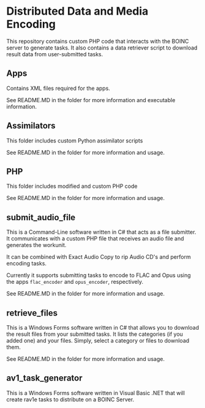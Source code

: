 # Distributed Data and Media Encoding

This repository contains custom PHP code that interacts with the BOINC server to generate tasks. It also contains a data retriever script to download result data from user-submitted tasks.

## Apps
Contains XML files required for the apps.

See README.MD in the folder for more information and executable information.

## Assimilators
This folder includes custom Python assimilator scripts

See README.MD in the folder for more information and usage.

## PHP
This folder includes modified and custom PHP code

See README.MD in the folder for more information and usage.

## submit_audio_file
This is a Command-Line software written in C# that acts as a file submitter. It communicates with a custom PHP file that receives an audio file and generates the workunit.

It can be combined with Exact Audio Copy to rip Audio CD's and perform encoding tasks.

Currently it supports submitting tasks to encode to FLAC and Opus using the apps `flac_encoder` and `opus_encoder`, respectively.

See README.MD in the folder for more information and usage.

## retrieve_files
This is a Windows Forms software written in C# that allows you to download the result files from your submitted tasks. It lists the categories (if you added one) and your files. Simply, select a category or files to download them.

See README.MD in the folder for more information and usage.

## av1_task_generator
This is a Windows Forms software written in Visual Basic .NET that will create rav1e tasks to distribute on a BOINC Server.